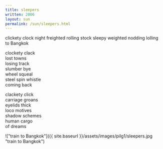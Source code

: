 ```yaml
---
title: sleepers
written: 2006
layout: sun
permalink: /sun/sleepers.html
---
```


<div class="poem">
clickety clock  
night freighted  
rolling stock  
sleepy weighted  
nodding  
lolling  
to Bangkok
 
clockety clack  
lost towns  
losing track  
slumber bye  
wheel squeal  
steel spin whistle  
coming back
 
clackety click  
carriage groans  
eyelids thick  
loco motives  
shadow schemes  
human cargo  
of dreams
</div>

!["train to Bangkok"]({{ site.baseurl }}/assets/images/pilg1/sleepers.jpg "train to Bangkok")
